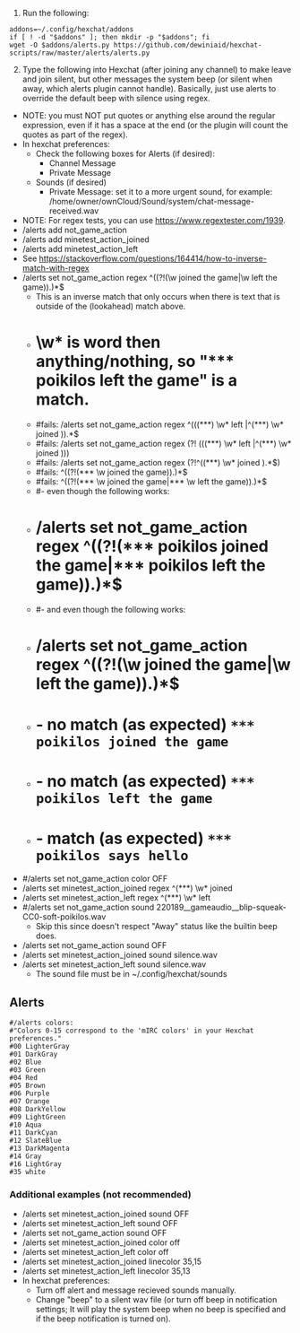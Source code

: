 
1. Run the following:
```
addons=~/.config/hexchat/addons
if [ ! -d "$addons" ]; then mkdir -p "$addons"; fi
wget -O $addons/alerts.py https://github.com/dewiniaid/hexchat-scripts/raw/master/alerts/alerts.py
```
2. Type the following into Hexchat (after joining any channel) to make
leave and join silent, but other messages the system beep (or silent
when away, which alerts plugin cannot handle). Basically, just use
alerts to override the default beep with silence using regex.
- NOTE: you must NOT put quotes or anything else around the regular
  expression, even if it has a space at the end (or the plugin will
  count the quotes as part of the regex).
- In hexchat preferences:
  - Check the following boxes for Alerts (if desired):
    - Channel Message
    - Private Message
  - Sounds (if desired)
    - Private Message: set it to a more urgent sound, for example:
      /home/owner/ownCloud/Sound/system/chat-message-received.wav
- NOTE: For regex tests, you can use <https://www.regextester.com/1939>.
- /alerts add not_game_action
- /alerts add minetest_action_joined
- /alerts add minetest_action_left
- See https://stackoverflow.com/questions/164414/how-to-inverse-match-with-regex
- /alerts set not_game_action regex ^((?!(\w joined the game|\w left the game)).)*$
  - This is an inverse match that only occurs when there is text that is outside of the (lookahead) match above.
  - # \w* is word then anything/nothing, so "*** poikilos left the game" is a match.
  - #fails: /alerts set not_game_action regex ^(((\*\*\*) \w* left |^(\*\*\*) \w* joined )).*$
  - #fails: /alerts set not_game_action regex (?! (((\*\*\*) \w* left |^(\*\*\*) \w* joined )))
  - #fails: /alerts set not_game_action regex (?!^((\*\*\*) \w* joined ).*$)
  - #fails: ^((?!(\*\*\* \w joined the game)).)*$
  - #fails: ^((?!(\*\*\* \w joined the game|\*\*\* \w left the game)).)*$
  - #- even though the following works:
  - #  /alerts set not_game_action regex ^((?!(\*\*\* poikilos joined the game|\*\*\* poikilos left the game)).)*$
  - #- and even though the following works:
  - #  /alerts set not_game_action regex ^((?!(\w joined the game|\w left the game)).)*$
  - #  - no match (as expected) `*** poikilos joined the game`
  - #  - no match (as expected) `*** poikilos left the game`
  - #  - match (as expected) `*** poikilos says hello`
- #/alerts set not_game_action color OFF
- /alerts set minetest_action_joined regex ^(\*\*\*) \w* joined
- /alerts set minetest_action_left regex ^(\*\*\*) \w* left
- #/alerts set not_game_action sound 220189__gameaudio__blip-squeak-CC0-soft-poikilos.wav
  - Skip this since doesn't respect "Away" status like the builtin beep
    does.
- /alerts set not_game_action sound OFF
- /alerts set minetest_action_joined sound silence.wav
- /alerts set minetest_action_left sound silence.wav
  - The sound file must be in ~/.config/hexchat/sounds

## Alerts
```
#/alerts colors:
#"Colors 0-15 correspond to the 'mIRC colors' in your Hexchat preferences."
#00 LighterGray
#01 DarkGray
#02 Blue
#03 Green
#04 Red
#05 Brown
#06 Purple
#07 Orange
#08 DarkYellow
#09 LightGreen
#10 Aqua
#11 DarkCyan
#12 SlateBlue
#13 DarkMagenta
#14 Gray
#16 LightGray
#35 white
```

### Additional examples (not recommended)
- /alerts set minetest_action_joined sound OFF
- /alerts set minetest_action_left sound OFF
- /alerts set not_game_action sound OFF
- /alerts set minetest_action_joined color off
- /alerts set minetest_action_left color off
- /alerts set minetest_action_joined linecolor 35,15
- /alerts set minetest_action_left linecolor 35,13
- In hexchat preferences:
  - Turn off alert and message recieved sounds manually.
  - Change "beep" to a silent wav file (or turn off beep in notification
    settings; It will play the system beep when no beep is
    specified and if the beep notification is turned on).


